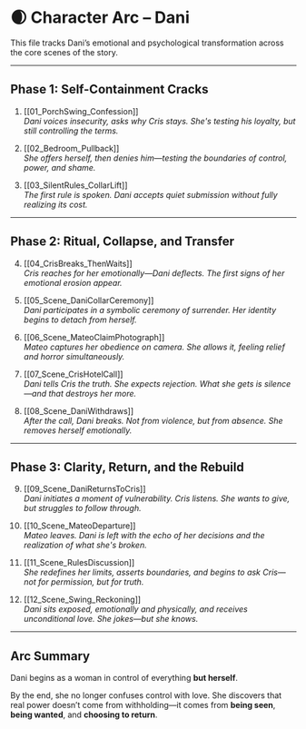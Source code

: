 # 🌒 Character Arc – Dani

This file tracks Dani’s emotional and psychological transformation across the core scenes of the story.

---

## Phase 1: Self-Containment Cracks

1. [[01_PorchSwing_Confession]]  
*Dani voices insecurity, asks why Cris stays. She's testing his loyalty, but still controlling the terms.*

2. [[02_Bedroom_Pullback]]  
*She offers herself, then denies him—testing the boundaries of control, power, and shame.*

3. [[03_SilentRules_CollarLift]]  
*The first rule is spoken. Dani accepts quiet submission without fully realizing its cost.*

---

## Phase 2: Ritual, Collapse, and Transfer

4. [[04_CrisBreaks_ThenWaits]]  
*Cris reaches for her emotionally—Dani deflects. The first signs of her emotional erosion appear.*

5. [[05_Scene_DaniCollarCeremony]]  
*Dani participates in a symbolic ceremony of surrender. Her identity begins to detach from herself.*

6. [[06_Scene_MateoClaimPhotograph]]  
*Mateo captures her obedience on camera. She allows it, feeling relief and horror simultaneously.*

7. [[07_Scene_CrisHotelCall]]  
*Dani tells Cris the truth. She expects rejection. What she gets is silence—and that destroys her more.*

8. [[08_Scene_DaniWithdraws]]  
*After the call, Dani breaks. Not from violence, but from absence. She removes herself emotionally.*

---

## Phase 3: Clarity, Return, and the Rebuild

9. [[09_Scene_DaniReturnsToCris]]  
*Dani initiates a moment of vulnerability. Cris listens. She wants to give, but struggles to follow through.*

10. [[10_Scene_MateoDeparture]]  
*Mateo leaves. Dani is left with the echo of her decisions and the realization of what she's broken.*

11. [[11_Scene_RulesDiscussion]]  
*She redefines her limits, asserts boundaries, and begins to ask Cris—not for permission, but for truth.*

12. [[12_Scene_Swing_Reckoning]]  
*Dani sits exposed, emotionally and physically, and receives unconditional love. She jokes—but she knows.*

---

## Arc Summary

Dani begins as a woman in control of everything **but herself**.

By the end, she no longer confuses control with love. She discovers that real power doesn’t come from withholding—it comes from **being seen**, **being wanted**, and **choosing to return**.

